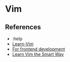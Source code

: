 # Vim 

## References

- :help
- [Learn-Vim](https://github.com/iggredible/Learn-Vim)
- [For frontend development](https://medium.com/@felipe.anjos/vim-for-web-development-html-css-in-2020-95576d9b21ad)
- [Learn Vim the Smart Way](https://learnvim.irian.to/)

